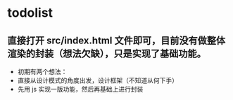 # todolist

## 直接打开 src/index.html 文件即可，目前没有做整体渲染的封装（想法欠缺），只是实现了基础功能。
- 初期有两个想法：
- 直接从设计模式的角度出发，设计框架（不知道从何下手）
- 先用 js 实现一版功能，然后再基础上进行封装